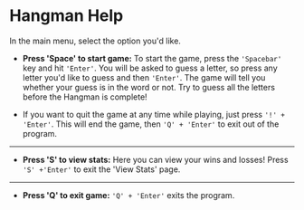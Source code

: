 # Hangman Help
In the main menu, select the option you'd like.
- **Press 'Space' to start game:**
To start the game, press the `'Spacebar'` key and hit `'Enter'`. You will be asked to guess a letter, so press any letter you'd like to guess and then `'Enter'`. The game will tell you whether your guess is in the word or not. Try to guess all the letters before the Hangman is complete!

- If you want to quit the game at any time while playing, just press `'!' + 'Enter'`. This will end the game, then `'Q' + 'Enter'` to exit out of the program.
-----
-  **Press 'S' to view stats:**
Here you can view your wins and losses! Press `'S' +'Enter'` to exit the 'View Stats' page.
---
-  **Press 'Q' to exit game:**
`'Q' + 'Enter'` exits the program. 

